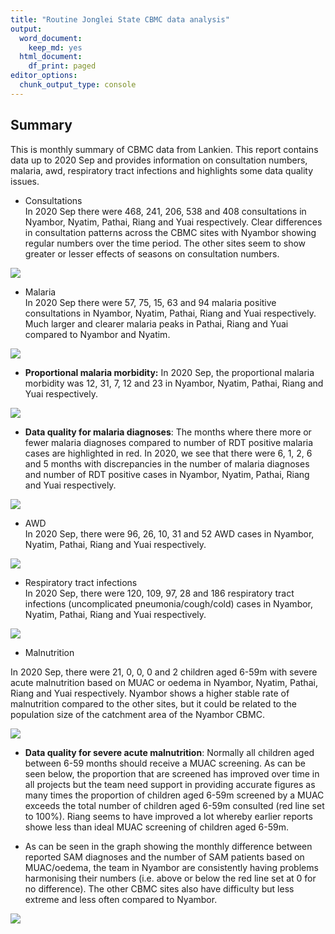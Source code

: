 ```yaml
---
title: "Routine Jonglei State CBMC data analysis"
output:
  word_document:
    keep_md: yes
  html_document:
    df_print: paged
editor_options: 
  chunk_output_type: console
---
```





<!-- ## Installing and loading required packages  -->
<!-- ~~~~~~~~~~~~~~~~~~~~~~~~~~~~~~~~~~~~~~~~~~~~~~~~~~~~~~~~~~~~~~~~~~~~~~~~~~~
/// setup \\\
--------------------------------------------------------------------------------

Several packages are required for different aspects of  analysis with *R*. 
You will need to install these before starting. 

These packages can be quite large and may take a while to download in the
field. If you have access to a USB key with these packages, it makes sense to
copy and paste the packages into your computer's R package library 
(run the command .libPaths() to see the folder path). 

For help installing packages, please visit https://r4epis.netlify.com/welcome
~~~~~~~~~~~~~~~~~~~~~~~~~~~~~~~~~~~~~~~~~~~~~~~~~~~~~~~~~~~~~~~~~~~~~~~~~~~~ -->






<!-- ~~~~~~~~~~~~~~~~~~~~~~~~~~~~~~~~~~~~~~~~~~~~~~~~~~~~~~~~~~~~~~~~~~~~~~~~~~~
/// define_current_week \\\
--------------------------------------------------------------------------------

You need to set the week you want to report on. Generally, this is the previous
week. Put it below.

aweek::set_week_start will define the beginning of the week. The standard is
Monday.
~~~~~~~~~~~~~~~~~~~~~~~~~~~~~~~~~~~~~~~~~~~~~~~~~~~~~~~~~~~~~~~~~~~~~~~~~~~~ -->

<!-- **This section will need to be updated weekly** -->



<!-- Data as reported by 2020 W39 and the data on outbreak prone diseases comes primarily from OPD data but also CBMC sites for diseases such as malaria and AWD. -->

<!-- ## Source R function required to import MSF data from OPD tools -->




<!-- ~~~~~~~~~~~~~~~~~~~~~~~~~~~~~~~~~~~~~~~~~~~~~~~~~~~~~~~~~~~~~~~~~~~~~~~~~~~
/// read_cbmc data \\\
--------------------------------------------------------------------------------
This section is for the following datasets
CBMC data from each of the 4 sites
~~~~~~~~~~~~~~~~~~~~~~~~~~~~~~~~~~~~~~~~~~~~~~~~~~~~~~~~~~~~~~~~~~~~~~~~~~~~ -->



<!-- ## Prep for all datasets -->
<!-- - Add site variable to all -->
<!-- - combine all datasets -->
<!-- - create epiweek variable -->



<!-- ## Create necessary variables -->
<!-- - total cbmc consultations (all ages) -->
<!-- - total rdt pos (all ages) -->
<!-- - proportion of rdt pos out of all consultations -->
<!-- - proportional morbidity malaria -->
<!-- - total awd consultations -->
<!-- - proportional morbidity awd -->
<!-- - total pneumonia -->
<!-- - proportional morbidity pneumonia -->
<!-- - total SAM or oedema -->
<!-- - proportion of SAM or oedema -->




<!-- ## Make a database that can be used to calculate monthly values per site -->
<!-- - consultations numbers -->
<!-- - consultations numbers per age group -->
<!-- - proportion malaria positive -->
<!-- - number of malaria positive by age group -->
<!-- - total rdt positive -->
<!-- - total malaria diagnoses -->





<!-- ## Count all CBMC consultations per site and per month -->







<!-- ## Malaria positive counts -->
<!-- Count total malaria RDT positive consultations by age group by site -->




<!-- ## Malaria positivity rate -->



<!-- ## Discrepancy database between between malaria RDT positive and malaria diagnoses -->






<!-- ## AWD diagnoses by age  -->



<!-- ## rti diagnoses by age  -->




## Summary  
This is monthly summary of CBMC data from Lankien. This report contains data up to 2020 Sep and provides information on consultation numbers, malaria, awd, respiratory tract infections and highlights some data quality issues.

* Consultations  
In 2020 Sep there were 468, 241, 206, 538 and 408 consultations in Nyambor, Nyatim, Pathai, Riang and Yuai respectively. Clear differences in consultation patterns across the CBMC sites with Nyambor showing regular  numbers over the time period. The other sites seem to show greater or lesser effects of seasons on consultation numbers.
  

<!-- #### CBMC consultations-->
![](cbmc_routine_analysis_files/figure-docx/cbmc_consultations-1.png)<!-- -->

* Malaria  
In 2020 Sep there were 57, 75, 15, 63 and 94 malaria positive consultations in Nyambor, Nyatim, Pathai, Riang and Yuai respectively. Much larger and clearer malaria peaks in Pathai, Riang and Yuai compared to Nyambor and Nyatim.

<!-- ## Total malaria positive consultations -->



<!-- ## Malaria positivity rate -->





<!-- #### Combine case number and positivity -->

![](cbmc_routine_analysis_files/figure-docx/combine_malaria_graphs-1.png)<!-- -->

<!-- ## Proportional malaria morbidity-->

 - **Proportional malaria morbidity:** In 2020 Sep, the proportional malaria morbidity was 12, 31, 7, 12 and 23
in Nyambor, Nyatim, Pathai, Riang and Yuai respectively.

![](cbmc_routine_analysis_files/figure-docx/malaria_proportional_morbidity-1.png)<!-- -->

 - **Data quality for malaria diagnoses**: The months where there more or fewer malaria diagnoses compared to number of RDT positive malaria cases are highlighted in red. In 2020, we see that there were 6, 1, 2, 6 and 5 months with discrepancies in the number of malaria diagnoses and number of RDT positive cases in Nyambor, Nyatim, Pathai, Riang and Yuai respectively.
  

<!-- #### discrepancies in RDT pos and malaria diagnoses -->

![](cbmc_routine_analysis_files/figure-docx/discrepancy_malaria_pos_diagnoses-1.png)<!-- -->


*  AWD  
In 2020 Sep, there were 96,  26, 10, 31 and 52 AWD cases in Nyambor, Nyatim, Pathai, Riang and Yuai respectively.



<!-- ## Proportional morbidity awd cases -->




<!-- #### Combine case number and proportional morbidity awd -->

![](cbmc_routine_analysis_files/figure-docx/combine_awd_graphs-1.png)<!-- -->


* Respiratory tract infections  
In 2020 Sep, there were 120,  109, 97, 28 and 186 respiratory tract infections (uncomplicated pneumonia/cough/cold) cases in Nyambor, Nyatim, Pathai, Riang and Yuai respectively.



<!-- ## Proportional morbidity rti cases -->




<!-- #### Combine case number and proportional morbidity rti -->

![](cbmc_routine_analysis_files/figure-docx/combine_rti_graphs-1.png)<!-- -->


* Malnutrition  

In 2020 Sep, there were 21,  0, 0, 0 and 2 children aged 6-59m with severe acute  malnutrition based on MUAC or oedema in Nyambor, Nyatim, Pathai, Riang and Yuai respectively. Nyambor shows a higher stable rate of malnutrition compared to the other sites, but it could be related to the population size of the catchment area of the Nyambor CBMC.



<!-- ## Proportional sam -->



<!-- #### Combine case number and % sam -->

![](cbmc_routine_analysis_files/figure-docx/combine_sam_graphs-1.png)<!-- -->

<!-- ## Proportional children aged 6_59m who were screened -->
 - **Data quality for severe acute malnutrition**: Normally all children aged between 6-59 months should receive a MUAC screening. As can be seen below, the proportion that are screened has improved over time in all projects but the team need support in providing accurate figures as many times the proportion of children aged 6-59m screened by a MUAC exceeds the total number of children aged 6-59m consulted (red line set to 100%). Riang seems to have improved a lot whereby earlier reports showe less than ideal MUAC screening of children aged 6-59m.
 
- As can be seen in the graph showing the monthly difference between reported SAM diagnoses and the number of SAM patients based on MUAC/oedema, the team in Nyambor are consistently having problems harmonising their numbers (i.e. above or below the red line set at 0 for no difference). The other CBMC sites also have difficulty but less extreme and less often compared to Nyambor.







![](cbmc_routine_analysis_files/figure-docx/combine_sam_data_quality_graphs-1.png)<!-- -->
